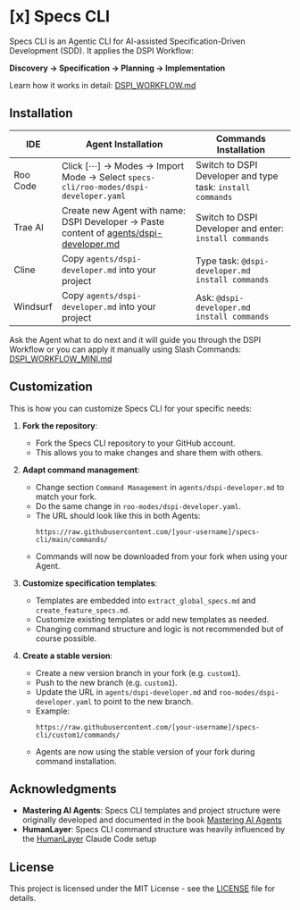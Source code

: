 # [x] Specs CLI

Specs CLI is an Agentic CLI for AI-assisted Specification-Driven Development (SDD). It applies the DSPI Workflow:

**Discovery → Specification → Planning → Implementation**

Learn how it works in detail: [DSPI_WORKFLOW.md](DSPI_WORKFLOW.md)

## Installation

| IDE | Agent Installation | Commands Installation |
| --- | --- | --- |
| Roo Code | Click [⋯] → Modes → Import Mode → Select `specs-cli/roo-modes/dspi-developer.yaml` | Switch to DSPI Developer and type task: `install commands` |
| Trae AI | Create new Agent with name: DSPI Developer → Paste content of [agents/dspi-developer.md](agents/dspi-developer.md) | Switch to DSPI Developer and enter: `install commands` |
| Cline | Copy `agents/dspi-developer.md` into your project | Type task: `@dspi-developer.md install commands` |
| Windsurf | Copy `agents/dspi-developer.md` into your project | Ask: `@dspi-developer.md install commands` |

Ask the Agent what to do next and it will guide you through the DSPI Workflow or you can apply it manually using Slash Commands: [DSPI_WORKFLOW_MINI.md](DSPI_WORKFLOW_MINI.md)

## Customization

This is how you can customize Specs CLI for your specific needs:

1. **Fork the repository**:
    - Fork the Specs CLI repository to your GitHub account.
    - This allows you to make changes and share them with others.

2. **Adapt command management**:
    - Change section `Command Management` in `agents/dspi-developer.md` to match your fork.
    - Do the same change in `roo-modes/dspi-developer.yaml`.
    - The URL should look like this in both Agents:
        ```
        https://raw.githubusercontent.com/[your-username]/specs-cli/main/commands/
        ```
    - Commands will now be downloaded from your fork when using your Agent.

3. **Customize specification templates**:
    - Templates are embedded into `extract_global_specs.md` and `create_feature_specs.md`.
    - Customize existing templates or add new templates as needed.
    - Changing command structure and logic is not recommended but of course possible.

4. **Create a stable version**:
    - Create a new version branch in your fork (e.g. `custom1`).
    - Push to the new branch (e.g. `custom1`).
    - Update the URL in `agents/dspi-developer.md` and `roo-modes/dspi-developer.yaml` to point to the new branch.
    - Example:
        ```
        https://raw.githubusercontent.com/[your-username]/specs-cli/custom1/commands/
        ```
    - Agents are now using the stable version of your fork during command installation.

## Acknowledgments

- **Mastering AI Agents**: Specs CLI templates and project structure were originally developed and documented in the book [Mastering AI Agents](https://mastering-ai-agents.com)
- **HumanLayer**: Specs CLI command structure was heavily influenced by the [HumanLayer](https://www.humanlayer.dev) Claude Code setup

## License

This project is licensed under the MIT License - see the [LICENSE](LICENSE) file for details.